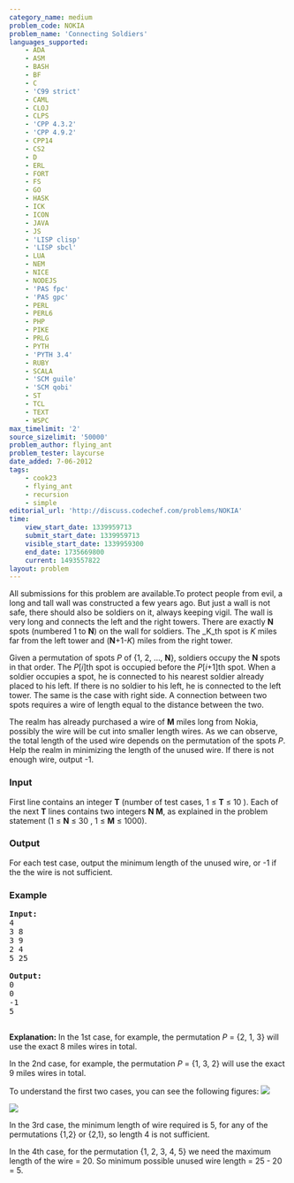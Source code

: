 ```yaml
---
category_name: medium
problem_code: NOKIA
problem_name: 'Connecting Soldiers'
languages_supported:
    - ADA
    - ASM
    - BASH
    - BF
    - C
    - 'C99 strict'
    - CAML
    - CLOJ
    - CLPS
    - 'CPP 4.3.2'
    - 'CPP 4.9.2'
    - CPP14
    - CS2
    - D
    - ERL
    - FORT
    - FS
    - GO
    - HASK
    - ICK
    - ICON
    - JAVA
    - JS
    - 'LISP clisp'
    - 'LISP sbcl'
    - LUA
    - NEM
    - NICE
    - NODEJS
    - 'PAS fpc'
    - 'PAS gpc'
    - PERL
    - PERL6
    - PHP
    - PIKE
    - PRLG
    - PYTH
    - 'PYTH 3.4'
    - RUBY
    - SCALA
    - 'SCM guile'
    - 'SCM qobi'
    - ST
    - TCL
    - TEXT
    - WSPC
max_timelimit: '2'
source_sizelimit: '50000'
problem_author: flying_ant
problem_tester: laycurse
date_added: 7-06-2012
tags:
    - cook23
    - flying_ant
    - recursion
    - simple
editorial_url: 'http://discuss.codechef.com/problems/NOKIA'
time:
    view_start_date: 1339959713
    submit_start_date: 1339959713
    visible_start_date: 1339959300
    end_date: 1735669800
    current: 1493557822
layout: problem
---
```

All submissions for this problem are available.To protect people from evil, a long and tall wall was constructed a few years ago. But just a wall is not safe, there should also be soldiers on it, always keeping vigil. The wall is very long and connects the left and the right towers. There are exactly **N** spots (numbered 1 to **N**) on the wall for soldiers. The _K_th spot is _K_ miles far from the left tower and (**N**+1-_K_) miles from the right tower.

Given a permutation of spots _P_ of {1, 2, ..., **N**}, soldiers occupy the **N** spots in that order. The _P_\[_i_\]th spot is occupied before the _P_\[_i_+1\]th spot. When a soldier occupies a spot, he is connected to his nearest soldier already placed to his left. If there is no soldier to his left, he is connected to the left tower. The same is the case with right side. A connection between two spots requires a wire of length equal to the distance between the two.

The realm has already purchased a wire of **M** miles long from Nokia, possibly the wire will be cut into smaller length wires. As we can observe, the total length of the used wire depends on the permutation of the spots _P_. Help the realm in minimizing the length of the unused wire. If there is not enough wire, output -1.

### Input

First line contains an integer **T** (number of test cases, 1 ≤ **T** ≤ 10 ). Each of the next **T** lines contains two integers **N M**, as explained in the problem statement (1 ≤ **N** ≤ 30 , 1 ≤ **M** ≤ 1000).

### Output

For each test case, output the minimum length of the unused wire, or -1 if the the wire is not sufficient.

### Example

<pre>
<b>Input:</b>
4
3 8
3 9
2 4
5 25

<b>Output:</b>
0
0
-1
5

</pre>
**Explanation:**
In the 1st case, for example, the permutation _P_ = {2, 1, 3} will use the exact 8 miles wires in total.

In the 2nd case, for example, the permutation _P_ = {1, 3, 2} will use the exact 9 miles wires in total.

To understand the first two cases, you can see the following figures:
![](http://www.codechef.com/download/NOKIA1.png)


![](http://www.codechef.com/download/NOKIA2.png)


In the 3rd case, the minimum length of wire required is 5, for any of the permutations {1,2} or {2,1}, so length 4 is not sufficient.

In the 4th case, for the permutation {1, 2, 3, 4, 5} we need the maximum length of the wire = 20. So minimum possible unused wire length = 25 - 20 = 5.
